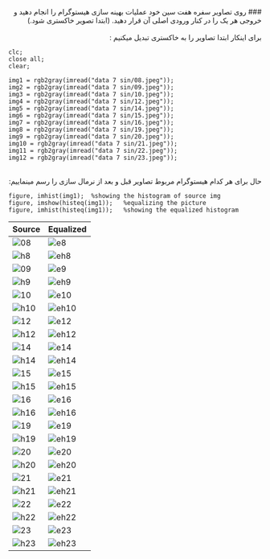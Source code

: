 <div dir="rtl">
### روی تصاویر سفره هفت سین خود عملیات بهینه سازی هیستوگرام را انجام دهید و خروجی هر یک را در کنار ورودی اصلی آن قرار دهید. (ابتدا تصویر خاکستری شود.)
</br>
</br>
 برای اینکار ابتدا تصاویر را به خاکستری تبدیل میکنیم :

<div dir="ltr">

```
clc;
close all;
clear;

img1 = rgb2gray(imread("data 7 sin/08.jpeg"));
img2 = rgb2gray(imread("data 7 sin/09.jpeg"));
img3 = rgb2gray(imread("data 7 sin/10.jpeg"));
img4 = rgb2gray(imread("data 7 sin/12.jpeg"));
img5 = rgb2gray(imread("data 7 sin/14.jpeg"));
img6 = rgb2gray(imread("data 7 sin/15.jpeg"));
img7 = rgb2gray(imread("data 7 sin/16.jpeg"));
img8 = rgb2gray(imread("data 7 sin/19.jpeg"));
img9 = rgb2gray(imread("data 7 sin/20.jpeg"));
img10 = rgb2gray(imread("data 7 sin/21.jpeg"));
img11 = rgb2gray(imread("data 7 sin/22.jpeg"));
img12 = rgb2gray(imread("data 7 sin/23.jpeg"));
```

</div>

</br>
حال برای هر کدام هیستوگرام مربوط تصاویر قبل و بعد از نرمال سازی را رسم مینماییم:

<div dir="ltr">

```
figure, imhist(img1);  %showing the histogram of source img
figure, imshow(histeq(img1));   %equalizing the picture
figure, imhist(histeq(img1));   %showing the equalized histogram
```

</div>

</div>

|  Source |  Equalized |
|---|---|
|![08](https://github.com/semnan-university-ai/image-processing-class-002/blob/main/exercises/eveaskari/Exc%2012/08.JPG) |  ![e8](https://github.com/semnan-university-ai/image-processing-class-002/blob/main/exercises/eveaskari/Exc%2012/e8.JPG)|
|![h8](https://github.com/semnan-university-ai/image-processing-class-002/blob/main/exercises/eveaskari/Exc%2012/h8.JPG) | ![eh8](https://github.com/semnan-university-ai/image-processing-class-002/blob/main/exercises/eveaskari/Exc%2012/eh8.JPG)|
|![09](https://github.com/semnan-university-ai/image-processing-class-002/blob/main/exercises/eveaskari/Exc%2012/09.JPG) | ![e9](https://github.com/semnan-university-ai/image-processing-class-002/blob/main/exercises/eveaskari/Exc%2012/e9.JPG)|
|![h9](https://github.com/semnan-university-ai/image-processing-class-002/blob/main/exercises/eveaskari/Exc%2012/h9.JPG) | ![eh9](https://github.com/semnan-university-ai/image-processing-class-002/blob/main/exercises/eveaskari/Exc%2012/eh9.JPG)|
|![10](https://github.com/semnan-university-ai/image-processing-class-002/blob/main/exercises/eveaskari/Exc%2012/10.JPG) | ![e10](https://github.com/semnan-university-ai/image-processing-class-002/blob/main/exercises/eveaskari/Exc%2012/e10.JPG)|
|![h10](https://github.com/semnan-university-ai/image-processing-class-002/blob/main/exercises/eveaskari/Exc%2012/h10.JPG) | ![eh10](https://github.com/semnan-university-ai/image-processing-class-002/blob/main/exercises/eveaskari/Exc%2012/eh10.JPG)|
|![12](https://github.com/semnan-university-ai/image-processing-class-002/blob/main/exercises/eveaskari/Exc%2012/12.JPG) | ![e12](https://github.com/semnan-university-ai/image-processing-class-002/blob/main/exercises/eveaskari/Exc%2012/e12.JPG)|
|![h12](https://github.com/semnan-university-ai/image-processing-class-002/blob/main/exercises/eveaskari/Exc%2012/h12.JPG) | ![eh12](https://github.com/semnan-university-ai/image-processing-class-002/blob/main/exercises/eveaskari/Exc%2012/eh12.JPG)|
|![14](https://github.com/semnan-university-ai/image-processing-class-002/blob/main/exercises/eveaskari/Exc%2012/14.JPG) | ![e14](https://github.com/semnan-university-ai/image-processing-class-002/blob/main/exercises/eveaskari/Exc%2012/e14.JPG)|
|![h14](https://github.com/semnan-university-ai/image-processing-class-002/blob/main/exercises/eveaskari/Exc%2012/h14.JPG) | ![eh14](https://github.com/semnan-university-ai/image-processing-class-002/blob/main/exercises/eveaskari/Exc%2012/eh14.JPG)|
|![15](https://github.com/semnan-university-ai/image-processing-class-002/blob/main/exercises/eveaskari/Exc%2012/15.JPG) | ![e15](https://github.com/semnan-university-ai/image-processing-class-002/blob/main/exercises/eveaskari/Exc%2012/e15.JPG)|
|![h15](https://github.com/semnan-university-ai/image-processing-class-002/blob/main/exercises/eveaskari/Exc%2012/h15.JPG) | ![eh15](https://github.com/semnan-university-ai/image-processing-class-002/blob/main/exercises/eveaskari/Exc%2012/eh15.JPG)|
|![16](https://github.com/semnan-university-ai/image-processing-class-002/blob/main/exercises/eveaskari/Exc%2012/16.JPG) | ![e16](https://github.com/semnan-university-ai/image-processing-class-002/blob/main/exercises/eveaskari/Exc%2012/e16.JPG)|
|![h16](https://github.com/semnan-university-ai/image-processing-class-002/blob/main/exercises/eveaskari/Exc%2012/h16.JPG) | ![eh16](https://github.com/semnan-university-ai/image-processing-class-002/blob/main/exercises/eveaskari/Exc%2012/eh16.JPG)|
|![19](https://github.com/semnan-university-ai/image-processing-class-002/blob/main/exercises/eveaskari/Exc%2012/19.JPG) | ![e19](https://github.com/semnan-university-ai/image-processing-class-002/blob/main/exercises/eveaskari/Exc%2012/e19.JPG)|
|![h19](https://github.com/semnan-university-ai/image-processing-class-002/blob/main/exercises/eveaskari/Exc%2012/h19.JPG) | ![eh19](https://github.com/semnan-university-ai/image-processing-class-002/blob/main/exercises/eveaskari/Exc%2012/eh19.JPG)|
|![20](https://github.com/semnan-university-ai/image-processing-class-002/blob/main/exercises/eveaskari/Exc%2012/20.JPG) | ![e20](https://github.com/semnan-university-ai/image-processing-class-002/blob/main/exercises/eveaskari/Exc%2012/e20.JPG)|
|![h20](https://github.com/semnan-university-ai/image-processing-class-002/blob/main/exercises/eveaskari/Exc%2012/h20.JPG) | ![eh20](https://github.com/semnan-university-ai/image-processing-class-002/blob/main/exercises/eveaskari/Exc%2012/eh20.JPG)|
|![21](https://github.com/semnan-university-ai/image-processing-class-002/blob/main/exercises/eveaskari/Exc%2012/21.JPG) | ![e21](https://github.com/semnan-university-ai/image-processing-class-002/blob/main/exercises/eveaskari/Exc%2012/e21.JPG)|
|![h21](https://github.com/semnan-university-ai/image-processing-class-002/blob/main/exercises/eveaskari/Exc%2012/h21.JPG) | ![eh21](https://github.com/semnan-university-ai/image-processing-class-002/blob/main/exercises/eveaskari/Exc%2012/eh21.JPG)|
|![22](https://github.com/semnan-university-ai/image-processing-class-002/blob/main/exercises/eveaskari/Exc%2012/22.JPG) | ![e22](https://github.com/semnan-university-ai/image-processing-class-002/blob/main/exercises/eveaskari/Exc%2012/e22.JPG)|
|![h22](https://github.com/semnan-university-ai/image-processing-class-002/blob/main/exercises/eveaskari/Exc%2012/h22.JPG) | ![eh22](https://github.com/semnan-university-ai/image-processing-class-002/blob/main/exercises/eveaskari/Exc%2012/eh22.JPG)|
|![23](https://github.com/semnan-university-ai/image-processing-class-002/blob/main/exercises/eveaskari/Exc%2012/23.JPG) | ![e23](https://github.com/semnan-university-ai/image-processing-class-002/blob/main/exercises/eveaskari/Exc%2012/e23.JPG)|
|![h23](https://github.com/semnan-university-ai/image-processing-class-002/blob/main/exercises/eveaskari/Exc%2012/h23.JPG) | ![eh23](https://github.com/semnan-university-ai/image-processing-class-002/blob/main/exercises/eveaskari/Exc%2012/eh23.JPG)|
